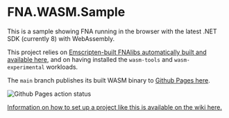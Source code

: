 # FNA.WASM.Sample

This is a sample showing FNA running in the browser with the latest .NET SDK (currently 8)
with WebAssembly.

This project relies on 
[Emscripten-built FNAlibs automatically built and available here](https://github.com/RedMike/FNA-WASM-Build/releases),
and on having installed the `wasm-tools` and `wasm-experimental` workloads.

The `main` branch publishes its built WASM binary to [Github Pages here](https://redmike.github.io/FNA.WASM.Sample).

![Github Pages action status](https://github.com/RedMike/FNA.WASM.Sample/actions/workflows/deploy.yml/badge.svg)

[Information on how to set up a project like this is available on the wiki here.](https://github.com/RedMike/FNA.WASM.Sample/wiki/Manually-setting-up-FNA-Project-for-WASM)